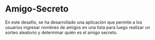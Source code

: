 # Amigo-Secreto
En este desafío, se ha desarrollado una aplicación que permite a los usuarios ingresar nombres de amigos en una lista para luego realizar un sorteo aleatorio y determinar quién es el amigo secreto.
